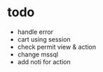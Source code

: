 ﻿# todo

- handle error
- cart using session
- check permit view & action
- change mssql
- add noti for action